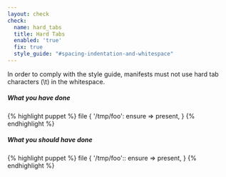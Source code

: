```yaml
---
layout: check
check:
  name: hard_tabs
  title: Hard Tabs
  enabled: 'true'
  fix: true
  style_guide: "#spacing-indentation-and-whitespace"
---
```

In order to comply with the style guide, manifests must not use hard tab
characters (\t) in the whitespace.

##### What you have done
{% highlight puppet %}
file { '/tmp/foo':
        ensure => present,
}
{% endhighlight %}

##### What you should have done
{% highlight puppet %}
file { '/tmp/foo'::
  ensure => present,
}
{% endhighlight %}

